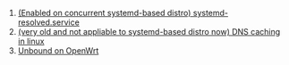  1. [(Enabled on concurrent systemd-based distro) systemd-resolved.service](https://www.freedesktop.org/software/systemd/man/systemd-resolved.service.html)
 2. [(very old and not appliable to systemd-based distro now) DNS caching in linux](https://stackoverflow.com/questions/11020027/dns-caching-in-linux)
 3. [Unbound on OpenWrt](https://openwrt.org/docs/guide-user/services/dns/unbound)
